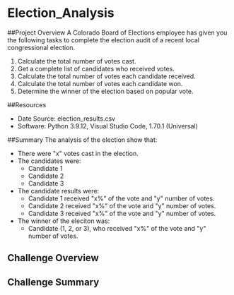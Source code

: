 # Election_Analysis

##Project Overview
A Colorado Board of Elections employee has given you the following tasks to complete the election audit of a recent local congressional election.

1. Calculate the total number of votes cast.
2. Get a complete list of candidates who received votes.
3. Calculate the total number of votes each candidate received.
4. Calculate the total number of votes each candidate won.
5. Determine the winner of the election based on popular vote.

##Resources
- Date Source: election_results.csv
- Software: Python 3.9.12, Visual Studio Code, 1.70.1 (Universal)

##Summary
The analysis of the election show that:
- There were "x" votes cast in the election.
- The candidates were:
    - Candidate 1
    - Candidate 2
    - Candidate 3
- The candidate results were:
    - Candidate 1 received "x%" of the vote and "y" number of votes.
    - Candidate 2 received "x%" of the vote and "y" number of votes.
    - Candidate 3 received "x%" of the vote and "y" number of votes.
- The winner of the eleciton was:
    - Candidate (1, 2, or 3), who received "x%" of the vote and "y" number of votes. 
    
## Challenge Overview

## Challenge Summary
